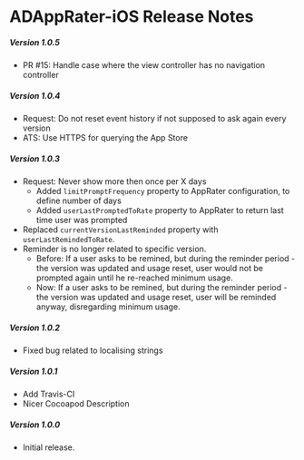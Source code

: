 # ADAppRater-iOS Release Notes

##### Version 1.0.5
* PR #15: Handle case where the view controller has no navigation controller

##### Version 1.0.4
* Request: Do not reset event history if not supposed to ask again every version
* ATS: Use HTTPS for querying the App Store

##### Version 1.0.3
* Request: Never show more then once per X days
  * Added `limitPromptFrequency` property to AppRater configuration, to define number of days
  * Added `userLastPromptedToRate` property to AppRater to return last time user was prompted
* Replaced `currentVersionLastReminded` property with `userLastRemindedToRate`.
* Reminder is no longer related to specific version.
  * Before: If a user asks to be remined, but during the reminder period - the version was updated and usage reset, user would not be prompted again until he re-reached minimum usage.
  * Now: If a user asks to be remined, but during the reminder period - the version was updated and usage reset, user will be reminded anyway, disregarding minimum usage.

##### Version 1.0.2
* Fixed bug related to localising strings

##### Version 1.0.1
* Add Travis-CI
* Nicer Cocoapod Description

##### Version 1.0.0
* Initial release.
